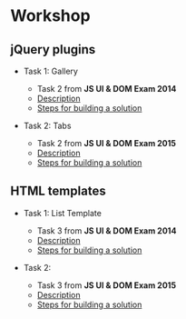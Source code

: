 # Workshop
## jQuery plugins

- Task 1: Gallery
  - Task 2 from **JS UI & DOM Exam 2014**
  - [Description](gallery/task)
  - [Steps for building a solution](gallery)

- Task 2: Tabs
  - Task 2 from **JS UI & DOM Exam 2015**
  - [Description](tabs/task)
  - [Steps for building a solution](tabs)

## HTML templates

- Task 1: List Template
  - Task 3 from **JS UI & DOM Exam 2014**
  - [Description](list-template/task)
  - [Steps for building a solution](list-template)

- Task 2: 
  - Task 3 from **JS UI & DOM Exam 2015**
  - [Description](/tasks)
  - [Steps for building a solution]()